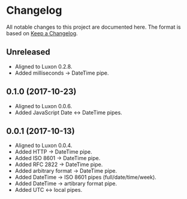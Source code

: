 # Changelog

All notable changes to this project are documented here. The format is based on
[Keep a Changelog][keep-a-changelog].

## Unreleased

-   Aligned to Luxon 0.2.8.
-   Added milliseconds -> DateTime pipe.

## 0.1.0 (2017-10-23)

-   Aligned to Luxon 0.0.6.
-   Added JavaScript Date <-> DateTime pipes.

## 0.0.1 (2017-10-13)

-   Aligned to Luxon 0.0.4.
-   Added HTTP -> DateTime pipe.
-   Added ISO 8601 -> DateTime pipe.
-   Added RFC 2822 -> DateTime pipe.
-   Added arbitrary format -> DateTime pipe.
-   Added DateTime -> ISO 8601 pipes (full/date/time/week).
-   Added DateTime -> artibrary format pipe.
-   Added UTC <-> local pipes.

[keep-a-changelog]: http://keepachangelog.com/en/1.0.0/

